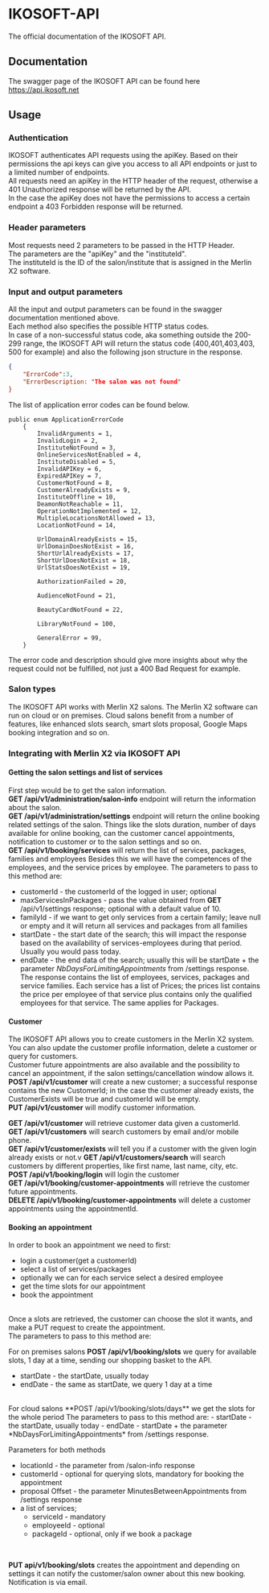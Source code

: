 # IKOSOFT-API

The official documentation of the IKOSOFT API.

## Documentation

The swagger page of the IKOSOFT API can be found here https://api.ikosoft.net

## Usage

### Authentication
IKOSOFT authenticates API requests using the apiKey. Based on their permissions the api keys can give you access to all API endpoints or just to a limited number of endpoints.<br>
All requests need an apiKey in the HTTP header of the request, otherwise a 401 Unauthorized response will be returned  by the API.<br>
In the case the apiKey does not have the permissions to access a certain endpoint a 403 Forbidden response will be returned.

### Header parameters
Most requests need 2 parameters to be passed in the HTTP Header.<br>
The parameters are the "apiKey" and the "instituteId".<br>
The instituteId is the ID of the salon/institute that is assigned in the Merlin X2 software.<br>

### Input and output parameters
All the input and output parameters can be found in the swagger documentation mentioned above.<br>
Each method also specifies the possible HTTP status codes.<br>
In case of a non-successful status code, aka something outside the 200-299 range, the IKOSOFT API will return the status code (400,401,403,403, 500 for example) and also the following json structure in the response.<br>
```JSON response in case of error
{
	"ErrorCode":3,
	"ErrorDescription: "The salon was not found"
}
```

The list of application error codes can be found below.
```
public enum ApplicationErrorCode
    {
        InvalidArguments = 1,
        InvalidLogin = 2,
        InstituteNotFound = 3,
        OnlineServicesNotEnabled = 4,
        InstituteDisabled = 5,
        InvalidAPIKey = 6,
        ExpiredAPIKey = 7,
        CustomerNotFound = 8,
        CustomerAlreadyExists = 9,
        InstituteOffline = 10,
        DeamonNotReachable = 11,
        OperationNotImplemented = 12,
        MultipleLocationsNotAllowed = 13,
        LocationNotFound = 14,

        UrlDomainAlreadyExists = 15,
        UrlDomainDoesNotExist = 16,
        ShortUrlAlreadyExists = 17,
        ShortUrlDoesNotExist = 18,
        UrlStatsDoesNotExist = 19,

        AuthorizationFailed = 20,

        AudienceNotFound = 21,

        BeautyCardNotFound = 22,

        LibraryNotFound = 100,

        GeneralError = 99,
    }
```
The error code and description should give more insights about why the request could not be fulfilled, not just a 400 Bad Request for example.

### Salon types
The IKOSOFT API works with Merlin X2 salons. The Merlin X2 software can run on cloud or on premises.
Cloud salons benefit from a number of features, like enhanced slots search, smart slots proposal, Google Maps booking integration and so on.

### Integrating with Merlin X2 via IKOSOFT API

#### Getting the salon settings and list of services
First step would be to get the salon information.<br>
**GET /api/v1/administration/salon-info** endpoint will return the information about the salon.<br>
**GET /api/v1/administration/settings** endpoint will return the online booking related settings of the salon. Things like the slots duration, number of days available for online booking, can the customer cancel appointments, notification to customer or to the salon settings and so on.<br>
**GET /api/v1/booking/services** will return the list of services, packages, families and employees
Besides this we will have the competences of the employees, and the service prices by employee.
The parameters to pass to this method are:
- customerId - the customerId of the logged in user; optional
- maxServicesInPackages - pass the value obtained from **GET** /api/v1/settings response; optional with a default value of 10.
- familyId - if we want to get only services from a certain family; leave null or empty and it will return all services and packages from all families
- startDate - the start date of the search; this will impact the response based on the availability of services-employees during that period. Usually you would pass today.
- endDate - the end data of the search; usually this will be startDate + the parameter *NbDaysForLimitingAppointments* from /settings response.
The response contains the list of employees, services, packages and service families.
Each service has a list of Prices; the prices list contains the price per employee of that service plus contains only the qualified employees for that service.
The same applies for Packages.

#### Customer
The IKOSOFT API allows you to create customers in the Merlin X2 system. You can also update the customer profile information, delete a customer or query for customers.<br>
Customer future appointments are also available and the possibility to cancel an appointment, if the salon settings/cancellation window allows it. <br>
**POST /api/v1/customer** will create a new customer; a successful response contains the new CustomerId; in the case the customer already exists, the CustomerExists will be true and customerId will be empty.<br>
**PUT /api/v1/customer** will modify customer information.<br>

**GET /api/v1/customer** will retrieve customer data given a customerId.<br>
**GET /api/v1/customers** will search customers by email and/or mobile phone.<br>
**GET /api/v1/customer/exists** will tell you if a customer with the given login already exists or not.v
**GET /api/v1/customers/search** will search customers by different properties, like first name, last name, city, etc.<br>
**POST /api/v1/booking/login** will login the customer<br>
**GET /api/v1/booking/customer-appointments** will retrieve the customer future appointments.<br>
**DELETE /api/v1/booking/customer-appointments** will delete a customer appointments using the appointmentId.<br>


#### Booking an appointment
In order to book an appointment we need to first:
- login a customer(get a customerId)
- select a list of services/packages
- optionally we can for each service select a desired employee
- get the time slots for our appointment
- book the appointment
<br>
Once a slots are retrieved, the customer can choose the slot it wants, and make a PUT request to create the appointment.<br>
The parameters to pass to this method are:

For on premises salons
**POST /api/v1/booking/slots** we query for available slots, 1 day at a time, sending our shopping basket to the API.
- startDate - the startDate, usually today
- endDate - the same as startDate, we query 1 day at a time
<br>
For cloud salons
**POST /api/v1/booking/slots/days** we get the slots for the whole period
The parameters to pass to this method are:
- startDate - the startDate, usually today
- endDate - startDate + the parameter *NbDaysForLimitingAppointments* from /settings response.

Parameters for both methods
- locationId - the parameter from /salon-info response
- customerId - optional for querying slots, mandatory for booking the appointment
- proposal Offset - the parameter MinutesBetweenAppointments from /settings response
- a list of services; 
    - serviceId - mandatory
    - employeeId - optional
    - packageId - optional, only if we book a package
<br>

**PUT api/v1/booking/slots** creates the appointment and depending on settings it can notify the customer/salon owner about this new booking. Notification is via email.




